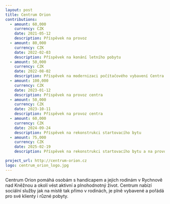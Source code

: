 ```yaml
---
layout: post
title: Centrum Orion
contributions:
  - amount: 60,000
    currency: CZK
    date: 2021-05-12
    description: Příspěvek na provoz
  - amount: 80,000
    currency: CZK
    date: 2022-02-03
    description: Příspěvek na konání letního pobytu
  - amount: 50,000
    currency: CZK
    date: 2022-08-02
    description: Příspěvek na modernizaci počítačového vybavení Centra Orion
  - amount: 100,000
    currency: CZK
    date: 2023-01-12
    description: Příspěvek na provoz centra
  - amount: 50,000
    currency: CZK
    date: 2023-10-11
    description: Příspěvek na provoz centra
  - amount: 60,000
    currency: CZK
    date: 2024-09-24
    description: Příspěvek na rekonstrukci startovacího bytu
  - amount: 75,000
    currency: CZK
    date: 2025-02-19
    description: Příspěvek na rekonstrukci startovacího bytu a na provoz

project_url: http://centrum-orion.cz
logo: centrum_orion_logo.jpg
---
```


Centrum Orion pomáhá osobám s handicapem a jejich rodinám v Rychnově nad Kněžnou a okolí vést aktivní a plnohodnotný život. Centrum nabízí sociální služby jak na místě tak přímo v rodinách, je plně vybavené a pořádá pro své klienty i různé pobyty.
